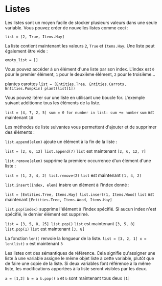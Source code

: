 # Listes

Les listes sont un moyen facile de stocker plusieurs valeurs dans une seule variable. Vous pouvez créer de nouvelles listes comme ceci :

`list = [2, True, Items.Hay]`

La liste contient maintenant les valeurs `2`, `True` et `Items.Hay`. Une liste peut également être vide :

`empty_list = []`

Vous pouvez accéder à un élément d'une liste par son index. L'index est `0` pour le premier élément, `1` pour le deuxième élément, `2` pour le troisième...

plantes carottes
`list = [Entities.Tree, Entities.Carrots, Entities.Pumpkin]
plant(list[1])`

Vous pouvez itérer sur une liste en utilisant une boucle for. L'exemple suivant additionne tous les éléments de la liste.

`list = [4, 7, 2, 5]
sum = 0
for number in list:
 sum += number`
`sum` est maintenant `18`

Les méthodes de liste suivantes vous permettent d'ajouter et de supprimer des éléments :

`list.append(elem)` ajoute un élément à la fin de la liste :

`list = [2, 6, 12]
list.append(7)`
`list` est maintenant `[2, 6, 12, 7]`

`list.remove(elem)` supprime la première occurrence d'un élément d'une liste :

`list = [1, 2, 4, 2]
list.remove(2)`
`list` est maintenant `[1, 4, 2]`

`list.insert(index, elem)` insère un élément à l'index donné :

`list = [Entities.Tree, Items.Hay]
list.insert(1, Items.Wood)`
`list` est maintenant `[Entities.Tree, Items.Wood, Items.Hay]`

`list.pop(index)` supprime l'élément à l'index spécifié. Si aucun index n'est spécifié, le dernier élément est supprimé.

`list = [3, 5, 8, 25]
list.pop()`
`list` est maintenant `[3, 5, 8]`
`list.pop(1)`
`list` est maintenant `[3, 8]`

La fonction `len()` renvoie la longueur de la liste.
`list = [3, 2, 1]
x = len(list)`
`x` est maintenant `3`

Les listes ont des sémantiques de référence. Cela signifie qu'assigner une liste à une variable assigne le même objet liste à cette variable, plutôt que de faire une copie de la liste. Si deux variables font référence à la même liste, les modifications apportées à la liste seront visibles par les deux.

`a = [1,2]
b = a
b.pop()`
`a` et `b` sont maintenant tous deux `[1]`